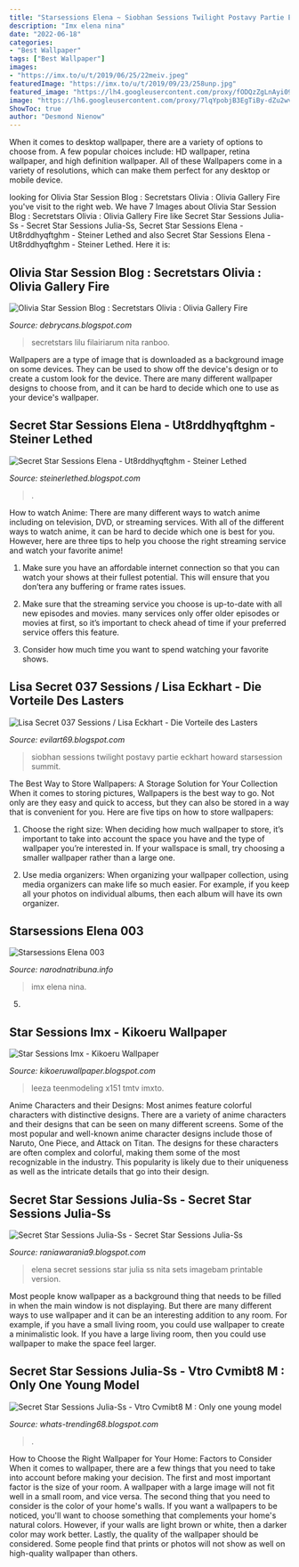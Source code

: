 ```yaml
---
title: "Starsessions Elena ~ Siobhan Sessions Twilight Postavy Partie Eckhart Howard Starsession Summit"
description: "Imx elena nina"
date: "2022-06-18"
categories:
- "Best Wallpaper"
tags: ["Best Wallpaper"]
images:
- "https://imx.to/u/t/2019/06/25/22meiv.jpeg"
featuredImage: "https://imx.to/u/t/2019/09/23/258unp.jpg"
featured_image: "https://lh4.googleusercontent.com/proxy/fODQzZgLnAyi09OaxB-VIAEgd5UO-ETywFn9V43-8mJ9s-72C40slrzYsnMmVyhv7NG3VXXApJX46UrlGYC5FgqOkJDz093kGHod-1RmcOl27lWTZoK8IbveeQpH789IEz0QeI-hpv4pvu3y65M9xP0ZPdzng3R5An-KDyxpDk9XQG-EPwTHTJN7LIEffycfpKVA3stQoHPSyY_IcqWqODa689VSLMq8GmVHWxjxczgBHvu5KSpx0A8XHyZ7TDagJOq8e4ogAHFQ_TyIv_THyT3uM-YOqerBoe_S=w1200-h630-p-k-no-nu"
image: "https://lh6.googleusercontent.com/proxy/7lqYpobjB3EgTiBy-dZu2wvyGgNh56OIwnJwfjx780V5Ff5IC8PoyvpGMrOkr9lUeM4fWCCF2t_jAaKr86Dl-xnoZSca5Rna2ZS46D8=w1200-h630-p-k-no-nu"
ShowToc: true
author: "Desmond Nienow"
---
```



When it comes to desktop wallpaper, there are a variety of options to choose from. A few popular choices include: HD wallpaper, retina wallpaper, and high definition wallpaper. All of these Wallpapers come in a variety of resolutions, which can make them perfect for any desktop or mobile device. 

	

		
looking for Olivia Star Session Blog : Secretstars Olivia : Olivia Gallery Fire you've visit to the right web. We have 7 Images about Olivia Star Session Blog : Secretstars Olivia : Olivia Gallery Fire like Secret Star Sessions Julia-Ss - Secret Star Sessions Julia-Ss, Secret Star Sessions Elena - Ut8rddhyqftghm - Steiner Lethed and also Secret Star Sessions Elena - Ut8rddhyqftghm - Steiner Lethed. Here it is:
		
    
## Olivia Star Session Blog : Secretstars Olivia : Olivia Gallery Fire

<img loading=lazy src="https://lh4.googleusercontent.com/proxy/fODQzZgLnAyi09OaxB-VIAEgd5UO-ETywFn9V43-8mJ9s-72C40slrzYsnMmVyhv7NG3VXXApJX46UrlGYC5FgqOkJDz093kGHod-1RmcOl27lWTZoK8IbveeQpH789IEz0QeI-hpv4pvu3y65M9xP0ZPdzng3R5An-KDyxpDk9XQG-EPwTHTJN7LIEffycfpKVA3stQoHPSyY_IcqWqODa689VSLMq8GmVHWxjxczgBHvu5KSpx0A8XHyZ7TDagJOq8e4ogAHFQ_TyIv_THyT3uM-YOqerBoe_S=w1200-h630-p-k-no-nu" onerror="this.onerror=null;this.src='https://tse1.mm.bing.net/th?id=OIP.9WYtXYBjS27IV_60PaX9QgAAAA&amp;pid=15.1';" alt="Olivia Star Session Blog : Secretstars Olivia : Olivia Gallery Fire">

_Source: debrycans.blogspot.com_

>secretstars lilu filairiarum nita ranboo. 

	

Wallpapers are a type of image that is downloaded as a background image on some devices. They can be used to show off the device's design or to create a custom look for the device. There are many different wallpaper designs to choose from, and it can be hard to decide which one to use as your device's wallpaper.

    
## Secret Star Sessions Elena - Ut8rddhyqftghm - Steiner Lethed

<img loading=lazy src="https://lh5.googleusercontent.com/proxy/eCfpN8YAbZ12hgzwlAtxDvp7-ZtLe_-bUbecBYvaM2Bf7Kkg9S9WtZgd8I94awCW-QhJ2vpndbZ2jQlDqwwgALD6NuxYRc756NiltKcQ5zHNMFyGykAE4smemw=w1200-h630-p-k-no-nu" onerror="this.onerror=null;this.src='https://tse2.mm.bing.net/th?id=OIP.KgDJGt5Dce5SWkLOIjY7_QHaI-&amp;pid=15.1';" alt="Secret Star Sessions Elena - Ut8rddhyqftghm - Steiner Lethed">

_Source: steinerlethed.blogspot.com_

>. 

	

How to watch Anime: There are many different ways to watch anime including on television, DVD, or streaming services.
With all of the different ways to watch anime, it can be hard to decide which one is best for you. However, here are three tips to help you choose the right streaming service and watch your favorite anime!
1. Make sure you have an affordable internet connection so that you can watch your shows at their fullest potential. This will ensure that you don’tera any buffering or frame rates issues.

2. Make sure that the streaming service you choose is up-to-date with all new episodes and movies. many services only offer older episodes or movies at first, so it’s important to check ahead of time if your preferred service offers this feature.

3. Consider how much time you want to spend watching your favorite shows.

    
## Lisa Secret 037 Sessions / Lisa Eckhart - Die Vorteile Des Lasters

<img loading=lazy src="https://lh5.googleusercontent.com/proxy/kfXfxTSxxb3IPGIuH0keI-kzJZjjtzFBZxcX9e8MoGWMgK3hTw61xyMi05wEqQ7lcQjQ00T-d_bwBC36FV14FLV_ZJKHDIBPW-lfD-V2QiMup7COnTRkwUPS7xzwVt46l9b09Tpu4cSRnhvkPpnNecLiECTqBYpRv_m7-lD66cXKOcSY353ekQzAm3F1=w1200-h630-p-k-no-nu" onerror="this.onerror=null;this.src='https://tse3.mm.bing.net/th?id=OIP.gmyJXCNunB4h7G8egIkCnAHaHL&amp;pid=15.1';" alt="Lisa Secret 037 Sessions / Lisa Eckhart - Die Vorteile des Lasters">

_Source: evilart69.blogspot.com_

>siobhan sessions twilight postavy partie eckhart howard starsession summit. 

	

The Best Way to Store Wallpapers: A Storage Solution for Your Collection
When it comes to storing pictures, Wallpapers is the best way to go. Not only are they easy and quick to access, but they can also be stored in a way that is convenient for you. Here are five tips on how to store wallpapers:
1) Choose the right size: When deciding how much wallpaper to store, it’s important to take into account the space you have and the type of wallpaper you’re interested in. If your wallspace is small, try choosing a smaller wallpaper rather than a large one.

2) Use media organizers: When organizing your wallpaper collection, using media organizers can make life so much easier. For example, if you keep all your photos on individual albums, then each album will have its own organizer.

    
## Starsessions Elena 003

<img loading=lazy src="https://imx.to/u/t/2019/09/23/258unp.jpg" onerror="this.onerror=null;this.src='https://tse2.mm.bing.net/th?id=OIP.4jHgNuVGqg2Y6Dqq5VbeBQAAAA&amp;pid=15.1';" alt="Starsessions Elena 003">

_Source: narodnatribuna.info_

>imx elena nina. 

	

5.

    
## Star Sessions Imx - Kikoeru Wallpaper

<img loading=lazy src="https://imx.to/u/t/2019/06/25/22meiv.jpeg" onerror="this.onerror=null;this.src='https://tse4.mm.bing.net/th?id=OIP.EbCzUZFo-OifkGcrjvuWJQAAAA&amp;pid=15.1';" alt="Star Sessions Imx - Kikoeru Wallpaper">

_Source: kikoeruwallpaper.blogspot.com_

>leeza teenmodeling x151 tmtv imxto. 

	

Anime Characters and their Designs: Most animes feature colorful characters with distinctive designs.
There are a variety of anime characters and their designs that can be seen on many different screens. Some of the most popular and well-known anime character designs include those of Naruto, One Piece, and Attack on Titan. The designs for these characters are often complex and colorful, making them some of the most recognizable in the industry. This popularity is likely due to their uniqueness as well as the intricate details that go into their design.

    
## Secret Star Sessions Julia-Ss - Secret Star Sessions Julia-Ss

<img loading=lazy src="https://lh6.googleusercontent.com/proxy/7lqYpobjB3EgTiBy-dZu2wvyGgNh56OIwnJwfjx780V5Ff5IC8PoyvpGMrOkr9lUeM4fWCCF2t_jAaKr86Dl-xnoZSca5Rna2ZS46D8=w1200-h630-p-k-no-nu" onerror="this.onerror=null;this.src='https://tse1.mm.bing.net/th?id=OIP.HyLH_MJThDTbXWUnj2DNGwAAAA&amp;pid=15.1';" alt="Secret Star Sessions Julia-Ss - Secret Star Sessions Julia-Ss">

_Source: raniawarania9.blogspot.com_

>elena secret sessions star julia ss nita sets imagebam printable version. 

	

Most people know wallpaper as a background thing that needs to be filled in when the main window is not displaying. But there are many different ways to use wallpaper and it can be an interesting addition to any room. For example, if you have a small living room, you could use wallpaper to create a minimalistic look. If you have a large living room, then you could use wallpaper to make the space feel larger.

    
## Secret Star Sessions Julia-Ss - Vtro Cvmibt8 M : Only One Young Model

<img loading=lazy src="https://lh6.googleusercontent.com/proxy/yn4JDRSMkQO47FAtpDdh4Q6cDigPrWF9n39WTNj-Sr0o36weQfO4C8heMw2qH6EKGcnCvVFir6KXaCEpDN4Njr3-HJb4HWUrq2kKR4zZCOu-cg5PemK2tZ0mYQ=w1200-h630-p-k-no-nu" onerror="this.onerror=null;this.src='https://tse4.mm.bing.net/th?id=OIP.MtTsmILTSNY4TWIg5i2KZAAAAA&amp;pid=15.1';" alt="Secret Star Sessions Julia-Ss - Vtro Cvmibt8 M : Only one young model">

_Source: whats-trending68.blogspot.com_

>. 

	

How to Choose the Right Wallpaper for Your Home: Factors to Consider
When it comes to wallpaper, there are a few things that you need to take into account before making your decision. The first and most important factor is the size of your room. A wallpaper with a large image will not fit well in a small room, and vice versa. 
The second thing that you need to consider is the color of your home's walls. If you want a wallpapers to be noticed, you'll want to choose something that complements your home's natural colors. However, if your walls are light brown or white, then a darker color may work better. 
Lastly, the quality of the wallpaper should be considered. Some people find that prints or photos will not show as well on high-quality wallpaper than others.

